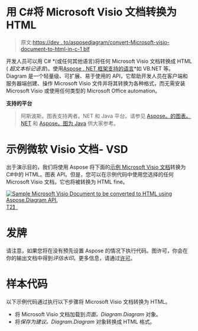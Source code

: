 # 用 C#将 Microsoft Visio 文档转换为 HTML

> 原文:[https://dev . to/asposediagram/convert-Microsoft-visio-document-to-html-in-c-1 blf](https://dev.to/asposediagram/convert-microsoft-visio-document-to-html-in-c-1blf)

开发人员可以用 C# *(或任何其他语言)将任何 Microsoft Visio 文档转换成 HTML ( *超文本标记语言*)。使用[Aspose . NET 框架支持的语言](https://products.aspose.com/diagram)*如 VB.NET 等。Diagram 是一个轻量级、可扩展、易于使用的 API，它帮助开发人员在客户端和服务器端创建、操作 Microsoft Visio 文件并将其转换为各种格式，而无需安装 Microsoft Visio 或使用任何类型的 Microsoft Office automation。

**支持的平台**

> 阿斯波斯。图表支持两者。NET 和 Java 平台。请参见 [Aspose。的图表。NET](https://products.aspose.com/diagram/net) 和 [Aspose。图为 Java](https://products.aspose.com/diagram/java) 供大家参考。

# 示例微软 Visio 文档- VSD

出于演示目的，我们将使用 Aspose 将下面的[示例 Microsoft Visio 文档](https://github.com/shakeel-faiz/Screenshots-and-Sample-Files/blob/master/Convert%20Microsoft%20Visio%20Document%20to%20HTML/sampleConvertMicrosoftVisioDocumentToHTML.vsd)转换为 C#中的 HTML。图表 API。但是，您可以在示例代码中使用您选择的任何 Microsoft Visio 文档，它也将被转换为 HTML fine。

[![Sample Microsoft Visio Document to be converted to HTML using Aspose.Diagram API.](../Images/50fa9097b767dfefb66e23a4f33276ea.png "Sample Microsoft Visio Document to be converted to HTML using Aspose.Diagram API.")T2】](https://res.cloudinary.com/practicaldev/image/fetch/s--sO0bIoxp--/c_limit%2Cf_auto%2Cfl_progressive%2Cq_auto%2Cw_880/https://raw.githubusercontent.com/shakeel-faiz/Screenshots-and-Sample-Files/master/Convert%2520Microsoft%2520Visio%2520Document%2520to%2520HTML/Microsoft-Visio-Document-converted-HTML-Aspose.Diagram.png)

# 发牌

请注意，如果您将在没有预先设置 Aspose 的情况下执行代码。图许可，你会在你的输出文档中得到*评估水印*。更多信息，请通过[许可](https://docs.aspose.com/display/diagramnet/Licensing)。

# 样本代码

以下示例代码通过执行以下步骤将 Microsoft Visio 文档转换为 HTML。

*   将 Microsoft Visio 文档加载到*页面。Diagram.Diagram* 对象。
*   将*保存为建议。Diagram.Diagram* 对象转换成 HTML 格式。